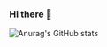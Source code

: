 ### Hi there 👋

![Anurag's GitHub stats](https://github-readme-stats.vercel.app/api?username=yanxun95&theme=dark&show_icons=true)
